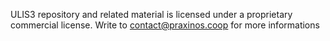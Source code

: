 ULIS3 repository and related material is licensed under a proprietary commercial license.
Write to contact@praxinos.coop for more informations
